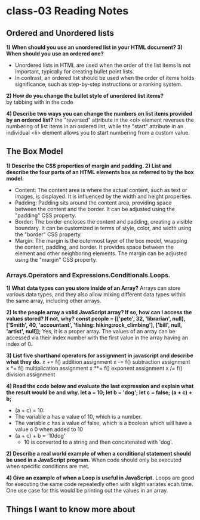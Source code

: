 # class-03 Reading Notes

## Ordered and Unordered lists

**1) When should you use an unordered list in your HTML document? 3) When should you use an ordered one?**
  * Unordered lists in HTML are used when the order of the list items is not important, typically for creating bullet point lists.
  * In contrast, an ordered list should be used when the order of items holds significance, such as step-by-step instructions or a ranking system.

**2) How do you change the bullet style of unordered list items?**  
  by tabbing with in the code

**4) Describe two ways you can change the numbers on list items provided by an ordered list?**
  the "reversed" attribute in the \<ol> element reverses the numbering of list items in an ordered list, while the "start" attribute in an individual \<li> element allows you to start numbering from a custom value. 
      
     
## The Box Model

**1) Describe the CSS properties of margin and padding. 2) List and describe the four parts of an HTML elements box as referred to by the box model.**
  * Content:
    The content area is where the actual content, such as text or images, is displayed.
    It is influenced by the width and height properties.
  * Padding:
    Padding sits around the content area, providing space between the content and the border.
    It can be adjusted using the "padding" CSS property.
  * Border:
    The border encloses the content and padding, creating a visible boundary.
    It can be customized in terms of style, color, and width using the "border" CSS property.
  * Margin:
    The margin is the outermost layer of the box model, wrapping the content, padding, and border.
    It provides space between the element and other neighboring elements.
    The margin can be adjusted using the "margin" CSS property.
    

### Arrays.Operators and Expressions.Conditionals.Loops.

**1) What data types can you store inside of an Array?**
  Arrays can store various data types, and they also allow mixing different data types within the same array, including other arrays.

**2) Is the people array a valid JavaScript array?  If so, how can I access the values stored? 
If not, why? const people = [['pete', 32, 'librarian', null], ['Smith', 40, 'accountant', 'fishing: hiking:rock_climbing'], ['bill', null, 'artist', null]];**
  Yes, it is a proper array. The values of an array can be accessed via their index number with the first value in the array having an index of 0.
                                                         
**3) List five shorthand operators for assignment in javascript and describe what they do.**
  x += f() addition assignment
  x -= f() subtraction assignment
  x \*= f() multiplication assignment
  x \*\*= f() exponent assignment
  x /= f() division assignment
                                                    
**4) Read the code below and evaluate the last expression and explain what the result would be and why.
 let a = 10;
 let b = 'dog';
 let c = false;
 (a + c) + b;**
 * (a + c) = 10: 
  * The variable a has a value of 10, which is a number.
  * The variable c has a value of false, which is a boolean which will have a value o 0 when added to 10
* (a + c) + b = '10dog'
  * 10 is converted to a string and then concatenated with 'dog'.

**2) Describe a real world example of when a conditional statement should be used in a JavaScript program.**
  When code should only be executed when specific conditions are met.

**4) Give an example of when a Loop is useful in JavaScript.**
  Loops are good for executing the same code repeatedly often with slight variates ecah time. One use case for this would be printing out the values in an array.
  
  
## Things I want to know more about
